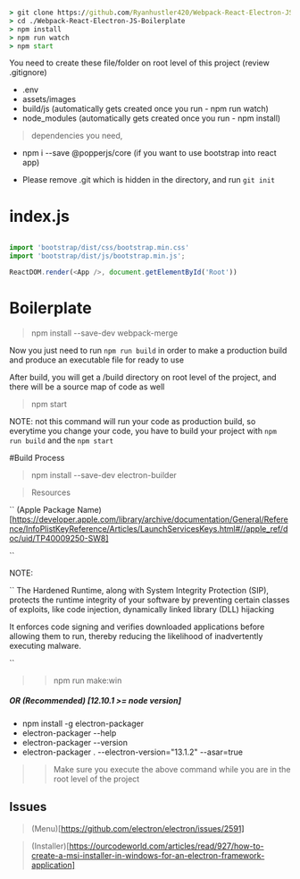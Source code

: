 ```cmd

> git clone https://github.com/Ryanhustler420/Webpack-React-Electron-JS-Boilerplate.git
> cd ./Webpack-React-Electron-JS-Boilerplate
> npm install
> npm run watch
> npm start

```

You need to create these file/folder on root level of this project (review .gitignore)

- .env
- assets/images
- build/js (automatically gets created once you run - npm run watch)
- node_modules (automatically gets created once you run - npm install)


> dependencies you need,

- npm i --save @popperjs/core (if you want to use bootstrap into react app)

- Please remove .git which is hidden in the directory, and run `git init`

# index.js
```js

import 'bootstrap/dist/css/bootstrap.min.css'
import 'bootstrap/dist/js/bootstrap.min.js';

ReactDOM.render(<App />, document.getElementById('Root'))

```

# Boilerplate

> npm install --save-dev webpack-merge

Now you just need to run `npm run build` in order to make a production build and produce an executable file for ready to use

After build, you will get a /build directory on root level of the project, and there will be a source map of code as well

> npm start

NOTE: not this command will run your code as production build, so everytime you change your code, you have to build your project with `npm run build` and the `npm start`


#Build Process

> npm install --save-dev electron-builder

> Resources

``
(Apple Package Name)[https://developer.apple.com/library/archive/documentation/General/Reference/InfoPlistKeyReference/Articles/LaunchServicesKeys.html#//apple_ref/doc/uid/TP40009250-SW8]

``

NOTE:

``
The Hardened Runtime, along with System Integrity Protection (SIP),
protects the runtime integrity of your software by preventing certain classes of
exploits, like code injection, dynamically linked library (DLL) hijacking

It enforces code signing and verifies downloaded applications before allowing them to run, thereby reducing the likelihood of inadvertently executing malware.

``
>> npm run make:win

##### OR (Recommended) [12.10.1 >= node version]

- npm install -g electron-packager
- electron-packager --help
- electron-packager --version
- electron-packager . --electron-version="13.1.2" --asar=true

>> Make sure you execute the above command while you are in the root level of the project

## Issues

> (Menu)[https://github.com/electron/electron/issues/2591]

> (Installer)[https://ourcodeworld.com/articles/read/927/how-to-create-a-msi-installer-in-windows-for-an-electron-framework-application]
